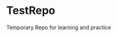 # TestRepo
Temporary Repo for learning and practice

<Edits to the ReadMe>

<Local edits to the ReadMe>
<Local edit #2>
<Local edit #3>
